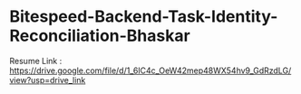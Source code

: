 # Bitespeed-Backend-Task-Identity-Reconciliation-Bhaskar

Resume Link : https://drive.google.com/file/d/1_6IC4c_OeW42mep48WX54hv9_GdRzdLG/view?usp=drive_link
